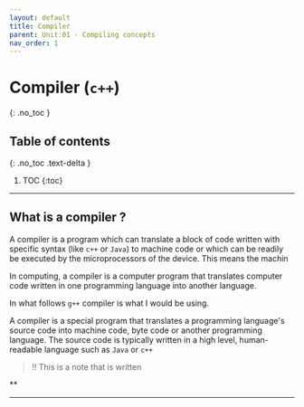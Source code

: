 ```yaml
---
layout: default
title: Compiler
parent: Unit:01 - Compiling concepts
nav_order: 1
---
```


# Compiler (`c++`)
{: .no_toc }

## Table of contents
{: .no_toc .text-delta }

1. TOC
{:toc}

---

## What is a compiler ?

A compiler is a program which can translate a block of code written with specific syntax (like `c++` or `Java`) to machine code or which can be readily be executed by the microprocessors of the device. This means the machin

In computing, a compiler is a computer program that translates computer code written in one programming language into another language.

In what follows `g++` compiler is what I would be using.

A compiler is a special program that translates a programming language's source code into machine code, byte code or another programming language. The source code is typically written in a high level, human-readable language such as `Java` or `c++`

<span class="ec ec-black-circle"></span>

>:bangbang:
>This is a note that is written

**

---
